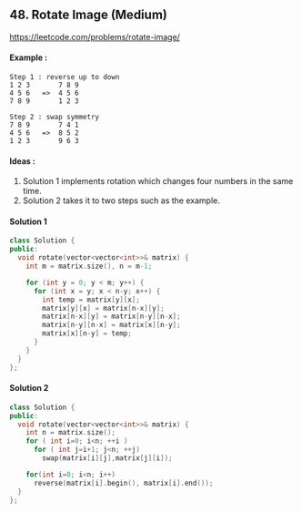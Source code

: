 ## **48. Rotate Image (Medium)** 

https://leetcode.com/problems/rotate-image/



#### Example :
```
Step 1 : reverse up to down
1 2 3		7 8 9
4 5 6	=>	4 5 6
7 8 9		1 2 3

Step 2 : swap symmetry
7 8 9		7 4 1
4 5 6	=>	8 5 2
1 2 3		9 6 3
```

#### Ideas : 
1. Solution 1 implements rotation which changes four numbers in the same time.
2. Solution 2 takes it to two steps such as the example.

#### Solution 1
```C++
class Solution {
public:
  void rotate(vector<vector<int>>& matrix) {
    int m = matrix.size(), n = m-1;

	for (int y = 0; y < m; y++) {
      for (int x = y; x < n-y; x++) {
		int temp = matrix[y][x];
		matrix[y][x] = matrix[n-x][y];
		matrix[n-x][y] = matrix[n-y][n-x];
		matrix[n-y][n-x] = matrix[x][n-y];
		matrix[x][n-y] = temp;
	  }
	}
  }
};
```

#### Solution 2
```C++
class Solution {
public:
  void rotate(vector<vector<int>>& matrix) {
    int n = matrix.size();
    for ( int i=0; i<n; ++i ) 
      for ( int j=i+1; j<n; ++j)
        swap(matrix[i][j],matrix[j][i]);

    for(int i=0; i<n; i++)
      reverse(matrix[i].begin(), matrix[i].end());
  }
};
```

